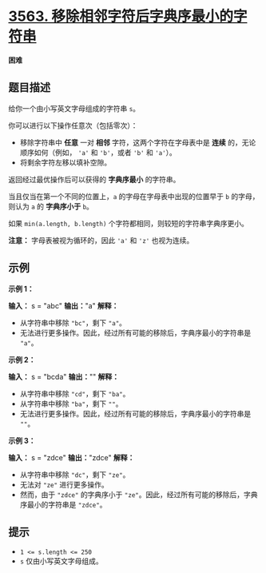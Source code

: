 # [3563. 移除相邻字符后字典序最小的字符串](https://leetcode.cn/problems/lexicographically-smallest-string-after-adjacent-removals/)

**困难**

## 题目描述

给你一个由小写英文字母组成的字符串 `s`。

你可以进行以下操作任意次（包括零次）：

-   移除字符串中 **任意** 一对 **相邻** 字符，这两个字符在字母表中是 **连续** 的，无论顺序如何（例如， `'a'` 和 `'b'`，或者 `'b'` 和 `'a'`）。
-   将剩余字符左移以填补空隙。

返回经过最优操作后可以获得的 **字典序最小** 的字符串。

当且仅当在第一个不同的位置上，`a` 的字母在字母表中出现的位置早于 `b` 的字母，则认为 `a` 的 **字典序小于** `b`。

如果 `min(a.length, b.length)` 个字符都相同，则较短的字符串字典序更小。

**注意：** 字母表被视为循环的，因此 `'a'` 和 `'z'` 也视为连续。

## 示例

**示例 1：**

**输入：** s = "abc"
**输出：**"a"
**解释：**
-   从字符串中移除 `"bc"`，剩下 `"a"`。
-   无法进行更多操作。因此，经过所有可能的移除后，字典序最小的字符串是 `"a"`。

**示例 2：**

**输入：** s = "bcda"
**输出：**""
**解释：**
-   从字符串中移除 `"cd"`，剩下 `"ba"`。
-   从字符串中移除 `"ba"`，剩下 `""`。
-   无法进行更多操作。因此，经过所有可能的移除后，字典序最小的字符串是 `""`。

**示例 3：**

**输入：** s = "zdce"
**输出：**"zdce"
**解释：**
-   从字符串中移除 `"dc"`，剩下 `"ze"`。
-   无法对 `"ze"` 进行更多操作。
-   然而，由于 `"zdce"` 的字典序小于 `"ze"`。因此，经过所有可能的移除后，字典序最小的字符串是 `"zdce"`。

## 提示

-   `1 <= s.length <= 250`
-   `s` 仅由小写英文字母组成。